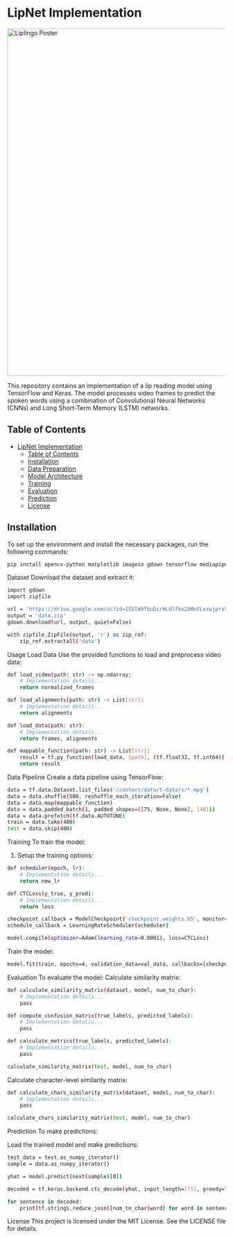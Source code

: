 # LipNet Implementation

<img src="https://github.com/user-attachments/assets/aac974e6-6aae-42bf-8b76-b05ba62300ba" alt="Liplingo Poster" width="550" height="800">




This repository contains an implementation of a lip reading model using TensorFlow and Keras. The model processes video frames to predict the spoken words using a combination of Convolutional Neural Networks (CNNs) and Long Short-Term Memory (LSTM) networks.

## Table of Contents

- [LipNet Implementation](#lipnet-implementation)
  - [Table of Contents](#table-of-contents)
  - [Installation](#installation)
  - [Data Preparation](#data-preparation)
  - [Model Architecture](#model-architecture)
  - [Training](#training)
  - [Evaluation](#evaluation)
  - [Prediction](#prediction)
  - [License](#license)

## Installation
To set up the environment and install the necessary packages, run the following commands:

```bash
pip install opencv-python matplotlib imageio gdown tensorflow mediapipe Levenshtein
```
Dataset
Download the dataset and extract it:
```bash
import gdown
import zipfile

url = 'https://drive.google.com/uc?id=1SSlW9fbuDirHLUlfko28MoFLvxwjprxV'
output = 'data.zip'
gdown.download(url, output, quiet=False)

with zipfile.ZipFile(output, 'r') as zip_ref:
    zip_ref.extractall('data')
```
Usage
Load Data
Use the provided functions to load and preprocess video data:

```bash
def load_video(path: str) -> np.ndarray:
    # Implementation details...
    return normalized_frames

def load_alignments(path: str) -> List[str]:
    # Implementation details...
    return alignments

def load_data(path: str):
    # Implementation details...
    return frames, alignments

def mappable_function(path: str) -> List[str]:
    result = tf.py_function(load_data, [path], (tf.float32, tf.int64))
    return result
```
Data Pipeline
Create a data pipeline using TensorFlow:
```bash
data = tf.data.Dataset.list_files('/content/data/t-data/s/*.mpg')
data = data.shuffle(500, reshuffle_each_iteration=False)
data = data.map(mappable_function)
data = data.padded_batch(1, padded_shapes=([75, None, None], [40]))
data = data.prefetch(tf.data.AUTOTUNE)
train = data.take(400)
test = data.skip(400)
```
Training
To train the model:
1) Setup the training options:
```bash
def scheduler(epoch, lr):
    # Implementation details...
    return new_lr

def CTCLoss(y_true, y_pred):
    # Implementation details...
    return loss

checkpoint_callback = ModelCheckpoint('checkpoint.weights.h5', monitor='loss', save_weights_only=True)
schedule_callback = LearningRateScheduler(scheduler)

model.compile(optimizer=Adam(learning_rate=0.0001), loss=CTCLoss)
```
Train the model:
```bash
model.fit(train, epochs=4, validation_data=val_data, callbacks=[checkpoint_callback, schedule_callback])
```

Evaluation
To evaluate the model:
Calculate similarity matrix:

```bash
def calculate_similarity_matrix(dataset, model, num_to_char):
    # Implementation details...
    pass

def compute_confusion_matrix(true_labels, predicted_labels):
    # Implementation details...
    pass

def calculate_metrics(true_labels, predicted_labels):
    # Implementation details...
    pass

calculate_similarity_matrix(test, model, num_to_char)
```
Calculate character-level similarity matrix:

```bash
def calculate_chars_similarity_matrix(dataset, model, num_to_char):
    # Implementation details...
    pass

calculate_chars_similarity_matrix(test, model, num_to_char)
```

Prediction
To make predictions:

Load the trained model and make predictions:
```bash
test_data = test.as_numpy_iterator()
sample = data.as_numpy_iterator()

yhat = model.predict(next(sample)[0])

decoded = tf.keras.backend.ctc_decode(yhat, input_length=[75], greedy=True)[0][0].numpy()

for sentence in decoded:
    print(tf.strings.reduce_join([num_to_char(word) for word in sentence]))
```

License
This project is licensed under the MIT License. See the LICENSE file for details.

